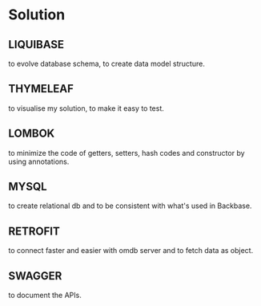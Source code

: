 # Solution

## LIQUIBASE
to evolve database schema, to create data model structure.

## THYMELEAF
to visualise my solution, to make it easy to test.

## LOMBOK
to minimize the code of getters, setters, hash codes and constructor by using annotations.

## MYSQL
to create relational db and to be consistent with what's used in Backbase.

## RETROFIT
to connect faster and easier with omdb server and to fetch data as object.

## SWAGGER
to document the APIs.
